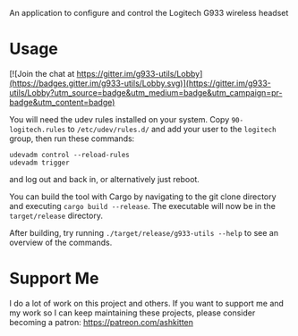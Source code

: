 An application to configure and control the Logitech G933 wireless headset

# Usage

[![Join the chat at https://gitter.im/g933-utils/Lobby](https://badges.gitter.im/g933-utils/Lobby.svg)](https://gitter.im/g933-utils/Lobby?utm_source=badge&utm_medium=badge&utm_campaign=pr-badge&utm_content=badge)

You will need the udev rules installed on your system. Copy `90-logitech.rules` to `/etc/udev/rules.d/` and add your user to the `logitech` group, then run these commands:
```
udevadm control --reload-rules
udevadm trigger
```
and log out and back in, or alternatively just reboot.

You can build the tool with Cargo by navigating to the git clone directory and executing `cargo build --release`. The executable will now be in the `target/release` directory.

After building, try running `./target/release/g933-utils --help` to see an overview of the commands.

# Support Me

I do a lot of work on this project and others. If you want to support me and my work so I can keep maintaining these projects, please consider becoming a patron: https://patreon.com/ashkitten
